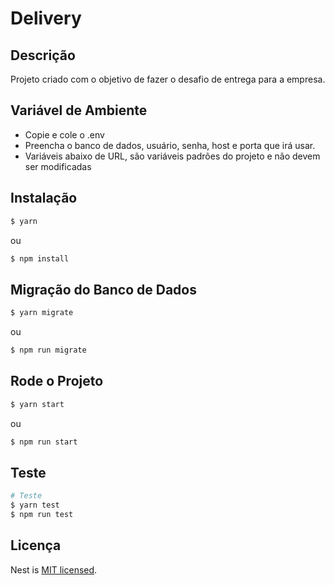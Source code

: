 # Delivery

## Descrição

Projeto criado com o objetivo de fazer o desafio de entrega para a empresa.

## Variável de Ambiente

- Copie e cole o .env
- Preencha o banco de dados, usuário, senha, host e porta que irá usar.
- Variáveis abaixo de URL, são variáveis padrões do projeto e não devem ser modificadas

## Instalação

```bash
$ yarn
```
ou
```bash
$ npm install
```

## Migração do Banco de Dados

```bash
$ yarn migrate
```
ou
```bash
$ npm run migrate
```

## Rode o Projeto

```bash
$ yarn start
```
ou
```bash
$ npm run start
```

## Teste

```bash
# Teste
$ yarn test
$ npm run test
```

## Licença

Nest is [MIT licensed](LICENSE).
